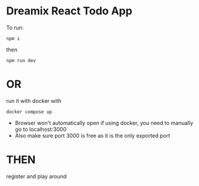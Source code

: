 # Dreamix React Todo App

To run:

```
npm i
```

then

```
npm run dev
```

# OR

run it with docker with

```
docker compose up
```

- Browser won't automatically open if using docker, you need to manually go to localhost:3000
- Also make sure port 3000 is free as it is the only exported port

# THEN

register and play around
